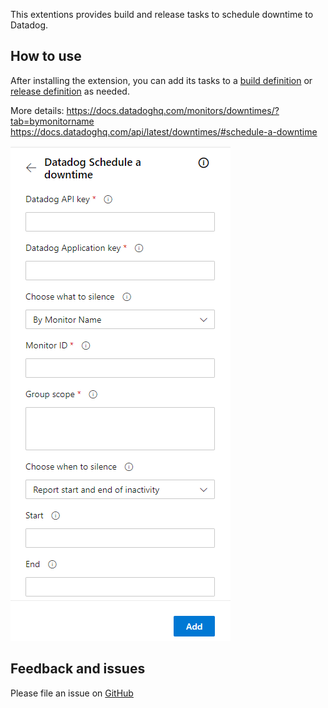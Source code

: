 This extentions provides build and release tasks to schedule downtime to Datadog.

## How to use

After installing the extension, you can add its tasks to a [build definition](https://docs.microsoft.com/en-us/azure/devops/pipelines/get-started-designer?view=vsts&tabs=new-nav) or [release definition](https://docs.microsoft.com/en-us/azure/devops/pipelines/release/define-multistage-release-process?view=vsts) as needed.

More details: 
https://docs.datadoghq.com/monitors/downtimes/?tab=bymonitorname
https://docs.datadoghq.com/api/latest/downtimes/#schedule-a-downtime

![alt text](https://github.com/lucianoeger/datadogscheduledowntime/blob/master/src/tasks/datadogscheduledowntime/screenshots/task.png)

## Feedback and issues

Please file an issue on [GitHub](https://github.com/lucianoeger/datadogscheduledowntime/issues)
